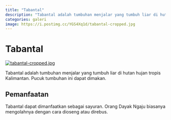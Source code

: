 ```yaml
---
title: "Tabantal"
description: "Tabantal adalah tumbuhan menjalar yang tumbuh liar di hutan hujan tropis Kalimantan."
categories: galeri
image: https://i.postimg.cc/YGS4Xq1d/tabantal-cropped.jpg
---
```

# Tabantal

[![tabantal-cropped.jpg](https://i.postimg.cc/TwVr3Khv/tabantal-cropped.jpg)](https://postimg.cc/YGS4Xq1d)

Tabantal adalah tumbuhan menjalar yang tumbuh liar di hutan hujan tropis Kalimantan. Pucuk tumbuhan ini dapat dimakan.

## Pemanfaatan

Tabantal dapat dimanfaatkan sebagai sayuran. Orang Dayak Ngaju biasanya mengolahnya dengan cara dioseng atau direbus.
